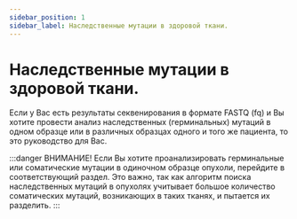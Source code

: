 ```yaml
---
sidebar_position: 1
sidebar_label: Наследственные мутации в здоровой ткани.
---
```


# Наследственные мутации в здоровой ткани.

Если у Вас есть результаты секвенирования в формате FASTQ (fq) и Вы хотите провести анализ наследственных (герминальных) мутаций в одном образце или в различных образцах одного и того же пациента, то это руководство для Вас. 

:::danger ВНИМАНИЕ!
 Если Вы хотите проанализировать герминальные или соматические мутации в одиночном образце опухоли, перейдите в соответствующий раздел. 
Это важно, так как алгоритм поиска наследственных мутаций в опухолях учитывает большое количество соматических мутаций, возникающих в таких тканях, и пытается их разделить.
:::
